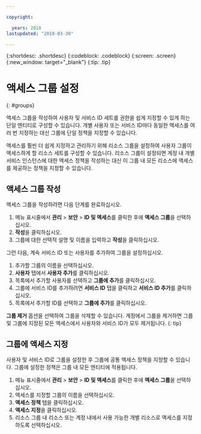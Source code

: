 ```yaml
---

copyright:

  years: 2018
lastupdated: "2018-03-30"

---
```


{:shortdesc: .shortdesc}
{:codeblock: .codeblock}
{:screen: .screen}
{:new_window: target="_blank"}
{:tip: .tip}


# 액세스 그룹 설정
{: #groups}

액세스 그룹을 작성하여 사용자 및 서비스 ID 세트를 권한을 쉽게 지정할 수 있게 하는 단일 엔티티로 구성할 수 있습니다. 개별 사용자 또는 서비스 ID마다 동일한 액세스를 여러 번 지정하는 대신 그룹에 단일 정책을 지정할 수 있습니다.

액세스를 훨씬 더 쉽게 지정하고 관리하기 위해 리소스 그룹을 설정하여 사용자 그룹이 액세스하게 할 리소스 세트를 구성할 수 있습니다. 리소스 그룹이 설정되면 계정 내 개별 서비스 인스턴스에 대한 액세스 정책을 작성하는 대신 이 그룹 내 모든 리소스에 액세스를 제공하는 정책을 지정할 수 있습니다.  

## 액세스 그룹 작성

액세스 그룹을 작성하려면 다음 단계를 완료하십시오.

1. 메뉴 표시줄에서 **관리** &gt; **보안** &gt; **ID 및 액세스**를 클릭한 후에 **액세스 그룹**을 선택하십시오.
2. **작성**을 클릭하십시오.
3. 그룹에 대한 선택적 설명 및 이름을 입력하고 **작성**을 클릭하십시오.

그런 다음, 계속 서비스 ID 또는 사용자를 추가하여 그룹을 설정하십시오.

1. 추가할 그룹의 이름을 선택하십시오.
2. **사용자** 탭에서 **사용자 추가**를 클릭하십시오. 
3. 목록에서 추가할 사용자를 선택하고 **그룹에 추가**를 클릭하십시오.
4. 그룹에 서비스 ID를 추가하려면 **서비스 ID** 탭을 클릭하고 **서비스 ID 추가**를 클릭하십시오.
5. 목록에서 추가할 ID를 선택하고 **그룹에 추가**를 클릭하십시오.

**그룹 제거** 옵션을 선택하여 그룹을 삭제할 수 있습니다. 계정에서 그룹을 제거하면 그룹 및 그룹에 지정된 모든 액세스에서 사용자와 서비스 ID가 모두 제거됩니다.
{: tip}


## 그룹에 액세스 지정

사용자 및 서비스 ID로 그룹을 설정한 후 그룹에 공통 액세스 정책을 지정할 수 있습니다. 그룹에 설정한 정책은 그룹 내 모든 엔티티에 적용됩니다.

1. 메뉴 표시줄에서 **관리** &gt; **보안** &gt; **ID 및 액세스**를 클릭한 후에 **액세스 그룹**을 선택하십시오.
2. 액세스를 지정할 그룹의 이름을 선택하십시오. 
3. **액세스 정책** 탭을 클릭하십시오.
4. **액세스 지정**을 클릭하십시오. 
5. 리소스 그룹 내 리소스 또는 계정 내에서 사용 가능한 개별 리소스로 액세스를 지정하도록 선택하십시오.
